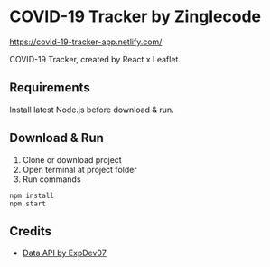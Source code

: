 # COVID-19 Tracker by Zinglecode

https://covid-19-tracker-app.netlify.com/

COVID-19 Tracker, created by React x Leaflet.

## Requirements

Install latest Node.js before download & run.

## Download & Run

1. Clone or download project
2. Open terminal at project folder
3. Run commands

```
npm install
npm start
```

## Credits

* [Data API by ExpDev07](https://github.com/ExpDev07/coronavirus-tracker-api)
